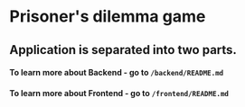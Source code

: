 # Prisoner's dilemma game
## Application is separated into two parts. 
#### To learn more about Backend - go to <code>/backend/README.md</code>
#### To learn more about Frontend - go to <code>/frontend/README.md</code>